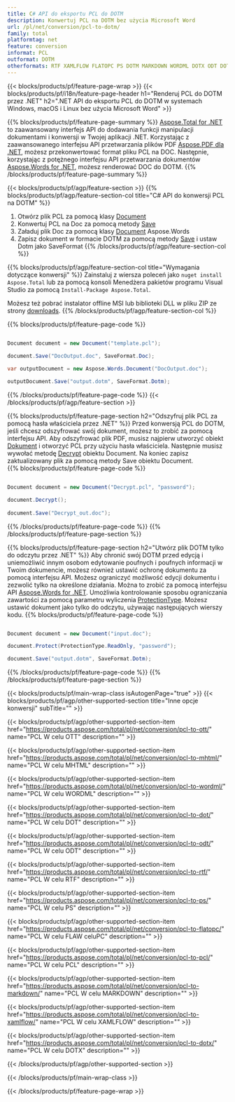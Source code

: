 ```yaml
---
title: C# API do eksportu PCL do DOTM
description: Konwertuj PCL na DOTM bez użycia Microsoft Word
url: /pl/net/conversion/pcl-to-dotm/
family: total
platformtag: net
feature: conversion
informat: PCL
outformat: DOTM
otherformats: RTF XAMLFLOW FLATOPC PS DOTM MARKDOWN WORDML DOTX ODT DOT MHTML OTT
---
```

{{< blocks/products/pf/feature-page-wrap >}}
{{< blocks/products/pf/i18n/feature-page-header h1="Renderuj PCL do DOTM przez .NET" h2=".NET API do eksportu PCL do DOTM w systemach Windows, macOS i Linux bez użycia Microsoft Word" >}}

{{% blocks/products/pf/feature-page-summary %}}
[Aspose.Total for .NET](https://products.aspose.com/total/net/) to zaawansowany interfejs API do dodawania funkcji manipulacji dokumentami i konwersji w Twojej aplikacji .NET. Korzystając z zaawansowanego interfejsu API przetwarzania plików PDF [Aspose.PDF dla .NET](https://products.aspose.com/pdf/net/), możesz przekonwertować format pliku PCL na DOC. Następnie, korzystając z potężnego interfejsu API przetwarzania dokumentów [Aspose.Words for .NET](https://products.aspose.com/words/net/), możesz renderować DOC do DOTM.
{{% /blocks/products/pf/feature-page-summary  %}}

{{< blocks/products/pf/agp/feature-section >}}
{{% blocks/products/pf/agp/feature-section-col title="C# API do konwersji PCL na DOTM" %}}
1. Otwórz plik PCL za pomocą klasy [Document](https://apireference.aspose.com/pdf/net/aspose.pdf/document)
2. Konwertuj PCL na Doc za pomocą metody [Save](https://apireference.aspose.com/pdf/net/aspose.pdf.document/save/methods/5)
3. Załaduj plik Doc za pomocą klasy [Document](https://apireference.aspose.com/words/net/aspose.words/document) Aspose.Words
4. Zapisz dokument w formacie DOTM za pomocą metody [Save](https://apireference.aspose.com/words/net/aspose.words.document/save/methods/4) i ustaw Dotm jako SaveFormat
{{% /blocks/products/pf/agp/feature-section-col %}}

{{% blocks/products/pf/agp/feature-section-col title="Wymagania dotyczące konwersji" %}}
Zainstaluj z wiersza poleceń jako ```nuget install Aspose.Total``` lub za pomocą konsoli Menedżera pakietów programu Visual Studio za pomocą ```Install-Package Aspose.Total```.

Możesz też pobrać instalator offline MSI lub biblioteki DLL w pliku ZIP ze strony [downloads](https://downloads.aspose.com/total/net).
{{% /blocks/products/pf/agp/feature-section-col %}}

{{% blocks/products/pf/feature-page-code %}}

```cs

Document document = new Document("template.pcl");
 
document.Save("DocOutput.doc", SaveFormat.Doc); 

var outputDocument = new Aspose.Words.Document("DocOutput.doc");

outputDocument.Save("output.dotm", SaveFormat.Dotm);   
```
{{% /blocks/products/pf/feature-page-code %}}
{{< /blocks/products/pf/agp/feature-section >}}

{{% blocks/products/pf/feature-page-section  h2="Odszyfruj plik PCL za pomocą hasła właściciela przez .NET" %}}
Przed konwersją PCL do DOTM, jeśli chcesz odszyfrować swój dokument, możesz to zrobić za pomocą interfejsu API. Aby odszyfrować plik PDF, musisz najpierw utworzyć obiekt [Dokument](https://apireference.aspose.com/pdf/net/aspose.pdf/document) i otworzyć PCL przy użyciu hasła właściciela. Następnie musisz wywołać metodę [Decrypt](https://apireference.aspose.com/pdf/net/aspose.pdf/document/methods/decrypt) obiektu Document. Na koniec zapisz zaktualizowany plik za pomocą metody Save obiektu Document.  
{{% blocks/products/pf/feature-page-code %}}

```cs

Document document = new Document("Decrypt.pcl", "password");

document.Decrypt();
 
document.Save("Decrypt_out.doc");
```
{{% /blocks/products/pf/feature-page-code  %}}
{{% /blocks/products/pf/feature-page-section %}}

{{% blocks/products/pf/feature-page-section  h2="Utwórz plik DOTM tylko do odczytu przez .NET" %}}
Aby chronić swój DOTM przed edycją i uniemożliwić innym osobom edytowanie poufnych i poufnych informacji w Twoim dokumencie, możesz również ustawić ochronę dokumentu za pomocą interfejsu API. Możesz ograniczyć możliwość edycji dokumentu i zezwolić tylko na określone działania. Można to zrobić za pomocą interfejsu API [Aspose.Words for .NET](https://products.aspose.com/words/net/). Umożliwia kontrolowanie sposobu ograniczania zawartości za pomocą parametru wyliczenia [ProtectionType](https://apireference.aspose.com/words/net/aspose.words/protectiontype). Możesz ustawić dokument jako tylko do odczytu, używając następujących wierszy kodu. 
{{% blocks/products/pf/feature-page-code %}}

```cs

Document document = new Document("input.doc");

document.Protect(ProtectionType.ReadOnly, "password");

document.Save("output.dotm", SaveFormat.Dotm);    
```
{{% /blocks/products/pf/feature-page-code  %}}
{{% /blocks/products/pf/feature-page-section %}}

{{< blocks/products/pf/main-wrap-class isAutogenPage="true" >}}
{{< blocks/products/pf/agp/other-supported-section title="Inne opcje konwersji" subTitle="" >}}

{{< blocks/products/pf/agp/other-supported-section-item href="https://products.aspose.com/total/pl/net/conversion/pcl-to-ott/" name="PCL W celu OTT" description="" >}}

{{< blocks/products/pf/agp/other-supported-section-item href="https://products.aspose.com/total/pl/net/conversion/pcl-to-mhtml/" name="PCL W celu MHTML" description="" >}}

{{< blocks/products/pf/agp/other-supported-section-item href="https://products.aspose.com/total/pl/net/conversion/pcl-to-wordml/" name="PCL W celu WORDML" description="" >}}

{{< blocks/products/pf/agp/other-supported-section-item href="https://products.aspose.com/total/pl/net/conversion/pcl-to-dot/" name="PCL W celu DOT" description="" >}}

{{< blocks/products/pf/agp/other-supported-section-item href="https://products.aspose.com/total/pl/net/conversion/pcl-to-odt/" name="PCL W celu ODT" description="" >}}

{{< blocks/products/pf/agp/other-supported-section-item href="https://products.aspose.com/total/pl/net/conversion/pcl-to-rtf/" name="PCL W celu RTF" description="" >}}

{{< blocks/products/pf/agp/other-supported-section-item href="https://products.aspose.com/total/pl/net/conversion/pcl-to-ps/" name="PCL W celu PS" description="" >}}

{{< blocks/products/pf/agp/other-supported-section-item href="https://products.aspose.com/total/pl/net/conversion/pcl-to-flatopc/" name="PCL W celu FLAW celuPC" description="" >}}

{{< blocks/products/pf/agp/other-supported-section-item href="https://products.aspose.com/total/pl/net/conversion/pcl-to-pcl/" name="PCL W celu PCL" description="" >}}

{{< blocks/products/pf/agp/other-supported-section-item href="https://products.aspose.com/total/pl/net/conversion/pcl-to-markdown/" name="PCL W celu MARKDOWN" description="" >}}

{{< blocks/products/pf/agp/other-supported-section-item href="https://products.aspose.com/total/pl/net/conversion/pcl-to-xamlflow/" name="PCL W celu XAMLFLOW" description="" >}}

{{< blocks/products/pf/agp/other-supported-section-item href="https://products.aspose.com/total/pl/net/conversion/pcl-to-dotx/" name="PCL W celu DOTX" description="" >}}



{{< /blocks/products/pf/agp/other-supported-section >}}

{{< /blocks/products/pf/main-wrap-class >}}

{{< /blocks/products/pf/feature-page-wrap >}}